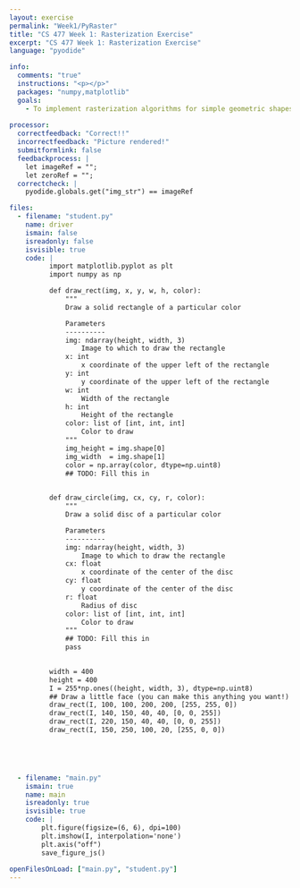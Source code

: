 ```yaml
---
layout: exercise
permalink: "Week1/PyRaster"
title: "CS 477 Week 1: Rasterization Exercise"
excerpt: "CS 477 Week 1: Rasterization Exercise"
language: "pyodide"

info:
  comments: "true"
  instructions: "<p></p>"
  packages: "numpy,matplotlib"
  goals:
    - To implement rasterization algorithms for simple geometric shapes by directly manipulating pixels
    
processor:  
  correctfeedback: "Correct!!" 
  incorrectfeedback: "Picture rendered!"
  submitformlink: false
  feedbackprocess: | 
    let imageRef = "";
    let zeroRef = "";
  correctcheck: |
    pyodide.globals.get("img_str") == imageRef

files:
  - filename: "student.py"
    name: driver
    ismain: false
    isreadonly: false
    isvisible: true
    code: | 
          import matplotlib.pyplot as plt
          import numpy as np

          def draw_rect(img, x, y, w, h, color):
              """
              Draw a solid rectangle of a particular color

              Parameters
              ----------
              img: ndarray(height, width, 3)
                  Image to which to draw the rectangle
              x: int
                  x coordinate of the upper left of the rectangle
              y: int
                  y coordinate of the upper left of the rectangle
              w: int
                  Width of the rectangle
              h: int
                  Height of the rectangle
              color: list of [int, int, int]
                  Color to draw
              """
              img_height = img.shape[0]
              img_width  = img.shape[1]
              color = np.array(color, dtype=np.uint8)
              ## TODO: Fill this in
              

          def draw_circle(img, cx, cy, r, color):
              """
              Draw a solid disc of a particular color

              Parameters
              ----------
              img: ndarray(height, width, 3)
                  Image to which to draw the rectangle
              cx: float
                  x coordinate of the center of the disc
              cy: float
                  y coordinate of the center of the disc
              r: float
                  Radius of disc
              color: list of [int, int, int]
                  Color to draw
              """
              ## TODO: Fill this in
              pass

          
          width = 400
          height = 400
          I = 255*np.ones((height, width, 3), dtype=np.uint8)
          ## Draw a little face (you can make this anything you want!)
          draw_rect(I, 100, 100, 200, 200, [255, 255, 0])
          draw_rect(I, 140, 150, 40, 40, [0, 0, 255])
          draw_rect(I, 220, 150, 40, 40, [0, 0, 255])
          draw_rect(I, 150, 250, 100, 20, [255, 0, 0])

          



  - filename: "main.py"
    ismain: true
    name: main
    isreadonly: true
    isvisible: true
    code: |
        plt.figure(figsize=(6, 6), dpi=100)
        plt.imshow(I, interpolation='none')
        plt.axis("off")
        save_figure_js()
        
openFilesOnLoad: ["main.py", "student.py"]
---
```

